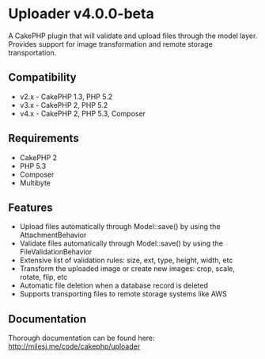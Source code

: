 # Uploader v4.0.0-beta #

A CakePHP plugin that will validate and upload files through the model layer.
Provides support for image transformation and remote storage transportation.

## Compatibility ##

* v2.x - CakePHP 1.3, PHP 5.2
* v3.x - CakePHP 2, PHP 5.2
* v4.x - CakePHP 2, PHP 5.3, Composer

## Requirements ##

* CakePHP 2
* PHP 5.3
* Composer
* Multibyte

## Features ##

* Upload files automatically through Model::save() by using the AttachmentBehavior
* Validate files automatically through Model::save() by using the FileValidationBehavior
* Extensive list of validation rules: size, ext, type, height, width, etc
* Transform the uploaded image or create new images: crop, scale, rotate, flip, etc
* Automatic file deletion when a database record is deleted
* Supports transporting files to remote storage systems like AWS

## Documentation ##

Thorough documentation can be found here: http://milesj.me/code/cakephp/uploader